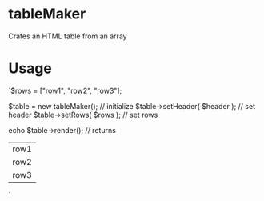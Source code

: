 # tableMaker

Crates an HTML table from an array

# Usage

`$rows = ["row1", "row2", "row3"];

$table = new tableMaker();    // initialize
$table->setHeader( $header ); // set header
$table->setRows( $rows );     // set rows

echo $table->render(); // returns <table><tr><td>row1</td></tr><tr><td>row2</td></tr><tr><td>row3</td></tr></table>`
